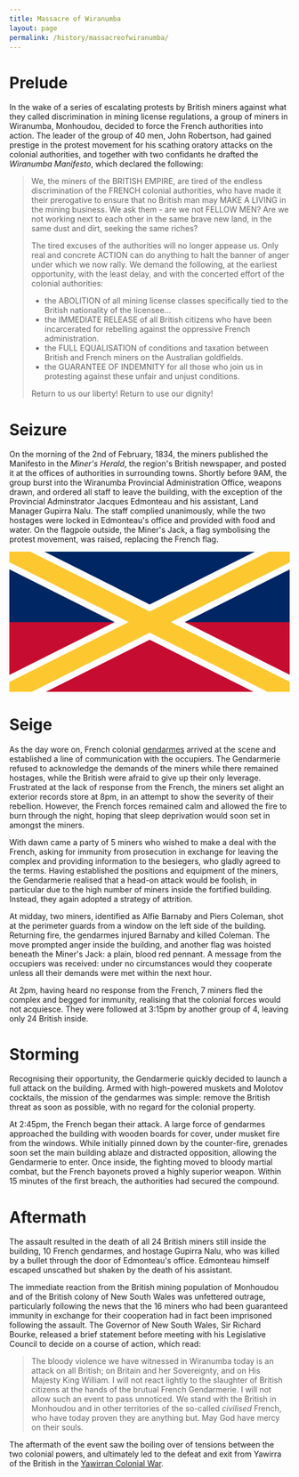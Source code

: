 ```yaml
---
title: Massacre of Wiranumba
layout: page
permalink: /history/massacreofwiranumba/
---
```


# Prelude

In the wake of a series of escalating protests by British miners against what
they called discrimination in mining license regulations, a group of miners in
Wiranumba, Monhoudou, decided to force the French authorities into action. The
leader of the group of 40 men, John Robertson, had gained prestige in the
protest movement for his scathing oratory attacks on the colonial authorities,
and together with two confidants he drafted the *Wiranumba Manifesto*, which
declared the following:

> We, the miners of the BRITISH EMPIRE, are tired of the endless discrimination
> of the FRENCH colonial authorities, who have made it their prerogative to
> ensure that no British man may MAKE A LIVING in the mining business. We ask
> them - are we not FELLOW MEN? Are we not working next to each other in the
> same brave new land, in the same dust and dirt, seeking the same riches?
>
> The tired excuses of the authorities will no longer appease us. Only real and
> concrete ACTION can do anything to halt the banner of anger under which we
> now rally. We demand the following, at the earliest opportunity, with the
> least delay, and with the concerted effort of the colonial authorities:
>
> + the ABOLITION of all mining license classes specifically tied to the
> British nationality of the licensee...
> + the IMMEDIATE RELEASE of all British citizens who have been incarcerated for
> rebelling against the oppressive French administration.
> + the FULL EQUALISATION of conditions and taxation between British and French
> miners on the Australian goldfields.
> + the GUARANTEE OF INDEMNITY for all those who join us in protesting against
> these unfair and unjust conditions.
>
> Return to us our liberty! Return to use our dignity!

# Seizure

On the morning of the 2nd of February, 1834, the miners published the Manifesto
in the *Miner's Herald*, the region's British newspaper, and posted it at the
offices of authorities in surrounding towns. Shortly before 9AM, the group
burst into the Wiranumba Provincial Administration Office, weapons drawn, and
ordered all staff to leave the building, with the exception of the Provincial
Adminstrator Jacques Edmonteau and his assistant, Land Manager Gupirra Nalu.
The staff complied unanimously, while the two hostages were locked in
Edmonteau's office and provided with food and water. On the flagpole outside,
the Miner's Jack, a flag symbolising the protest movement, was raised,
replacing the French flag.

![The Miner's Jack](/assets/images/MinersJack.png)

# Seige

As the day wore on, French colonial [gendarmes](/society/gendarmerie/)
arrived at the scene and established a line of communication with the occupiers.
The Gendarmerie refused to acknowledge the demands of the miners while there
remained hostages, while the British were afraid to give up their only leverage.
Frustrated at the lack of response from the French, the miners set alight an
exterior records store at 8pm, in an attempt to show the severity of their
rebellion. However, the French forces remained calm and allowed the fire to burn
through the night, hoping that sleep deprivation would soon set in amongst the
miners.

With dawn came a party of 5 miners who wished to make a deal with the French,
asking for immunity from prosecution in exchange for leaving the complex and
providing information to the besiegers, who gladly agreed to the terms. Having
established the positions and equipment of the miners, the Gendarmerie realised
that a head-on attack would be foolish, in particular due to the high number of
miners inside the fortified building. Instead, they again adopted a strategy of
attrition.

At midday, two miners, identified as Alfie Barnaby and Piers Coleman, shot at
the perimeter guards from a window on the left side of the building. Returning
fire, the gendarmes injured Barnaby and killed Coleman. The move prompted anger
inside the building, and another flag was hoisted beneath the Miner's Jack: a
plain, blood red pennant. A message from the occupiers was received: under no
circumstances would they cooperate unless all their demands were met within the
next hour.

At 2pm, having heard no response from the French, 7 miners fled the complex and
begged for immunity, realising that the colonial forces would not acquiesce.
They were followed at 3:15pm by another group of 4, leaving only 24 British
inside.

# Storming

Recognising their opportunity, the Gendarmerie quickly decided to launch a full
attack on the building. Armed with high-powered muskets and Molotov cocktails,
the mission of the gendarmes was simple: remove the British threat as soon as
possible, with no regard for the colonial property.

At 2:45pm, the French began their attack. A large force of gendarmes approached
the building with wooden boards for cover, under musket fire from the windows.
While initially pinned down by the counter-fire, grenades soon set the main
building ablaze and distracted opposition, allowing the Gendarmerie to enter.
Once inside, the fighting moved to bloody martial combat, but the French
bayonets proved a highly superior weapon. Within 15 minutes of the first
breach, the authorities had secured the compound.

# Aftermath

The assault resulted in the death of all 24 British miners still inside the
building, 10 French gendarmes, and hostage Gupirra Nalu, who was killed by a
bullet through the door of Edmonteau's office. Edmonteau himself escaped
unscathed but shaken by the death of his assistant.

The immediate reaction from the British mining population of Monhoudou and of
the British colony of New South Wales was unfettered outrage, particularly
following the news that the 16 miners who had been guaranteed immunity in
exchange for their cooperation had in fact been imprisoned following the
assault. The Governor of New South Wales, Sir Richard Bourke, released a brief
statement before meeting with his Legislative Council to decide on a course of
action, which read:

> The bloody violence we have witnessed in Wiranumba today is an attack on all
> British; on Britain and her Sovereignty, and on His Majesty King William. I
> will not react lightly to the slaughter of British citizens at the hands of the
> brutual French Gendarmerie. I will not allow such an event to pass unnoticed.
> We stand with the British in Monhoudou and in other territories of the
> so-called *civilised* French, who have today proven they are anything but. May
> God have mercy on their souls.

The aftermath of the event saw the boiling over of tensions between the two
colonial powers, and ultimately led to the defeat and exit from Yawirra of
the British in the [Yawirran Colonial War](/history/colonialwar/).

